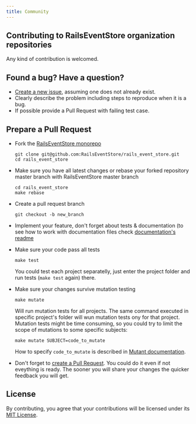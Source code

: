 ```yaml
---
title: Community
---
```


## Contributing to RailsEventStore organization repositories

Any kind of contribution is welcomed.

## Found a bug? Have a question?

* [Create a new issue](https://help.github.com/articles/creating-an-issue/), assuming one does not already exist.
* Clearly describe the problem including steps to reproduce when it is a bug.
* If possible provide a Pull Request with failing test case.

## Prepare a Pull Request

* Fork the [RailsEventStore monorepo](https://github.com/RailsEventStore/rails_event_store)

    ```
    git clone git@github.com:RailsEventStore/rails_event_store.git
    cd rails_event_store
    ```

* Make sure you have all latest changes or rebase your forked repository master branch with RailsEventStore master branch

    ```
    cd rails_event_store
    make rebase
    ```

* Create a pull request branch

    ```
    git checkout -b new_branch
    ```

* Implement your feature, don't forget about tests & documentation (to see how to work with documentation files check [documentation's readme ](https://github.com/RailsEventStore/rails_event_store/blob/master/railseventstore.org/README.md)

* Make sure your code pass all tests

    ```
    make test
    ```

    You could test each project separatelly, just enter the project folder and run tests (`make test` again) there.

* Make sure your changes survive mutation testing

    ```
    make mutate
    ```

    Will run mutation tests for all projects. The same command executed in specific project's folder will wun mutation tests ony for that project.
    Mutation tests might be time consuming, so you could try to limit the scope of mutations to some specific subjects:

    ```
    make mutate SUBJECT=code_to_mutate
    ```

    How to specify `code_to_mutate` is described in [Mutant documentation](https://github.com/mbj/mutant#test-selection).

* Don't forget to [create a Pull Request](https://help.github.com/articles/creating-a-pull-request-from-a-fork/). You could do it even if not eveything is ready. The sooner you will share your changes the quicker feedback you will get.

## License

By contributing, you agree that your contributions will be licensed under its [MIT License](https://github.com/RailsEventStore/rails_event_store/blob/master/LICENSE).
